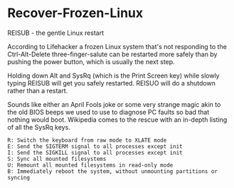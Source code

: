 # Recover-Frozen-Linux

REISUB - the gentle Linux restart

According to Lifehacker a frozen Linux system that's not responding to the Ctrl-Alt-Delete three-finger-salute can be restarted more safely than by pushing the power button, which is usually the next step.

Holding down Alt and SysRq (which is the Print Screen key) while slowly typing REISUB will get you safely restarted. REISUO will do a shutdown rather than a restart.

Sounds like either an April Fools joke or some very strange magic akin to the old BIOS beeps we used to use to diagnose PC faults so bad that nothing would boot. Wikipedia comes to the rescue with an in-depth listing of all the SysRq keys.

    R: Switch the keyboard from raw mode to XLATE mode
    E: Send the SIGTERM signal to all processes except init
    I: Send the SIGKILL signal to all processes except init
    S: Sync all mounted filesystems
    U: Remount all mounted filesystems in read-only mode
    B: Immediately reboot the system, without unmounting partitions or syncing

